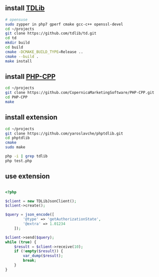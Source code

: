 ## install [TDLib][1]
```bash
# opensuse
sudo zypper in php7 gperf cmake gcc-c++ openssl-devel
cd ~/projects
git clone https://github.com/tdlib/td.git
cd td
mkdir build
cd build
cmake -DCMAKE_BUILD_TYPE=Release ..
cmake --build .
make install
```

## install [PHP-CPP][2]
```bash
cd ~/projects
git clone https://github.com/CopernicaMarketingSoftware/PHP-CPP.git
cd PHP-CPP
make
```

## install extension
```bash
cd ~/projects
git clone https://github.com/yaroslavche/phptdlib.git
cd phptdlib
cmake
sudo make

php -i | grep tdlib
php test.php
```

## use extension
```php

<?php

$client = new TDLibJsonClient();
$client->create();

$query = json_encode([
        '@type' => 'getAuthorizationState',
        '@extra' => 1.01234
    ]);

$client->send($query);
while (true) {
    $result = $client->receive(10);
    if (!empty($result)) {
        var_dump($result);
        break;
    }
}
```
[1]: https://github.com/tdlib/td#building
[2]: http://www.php-cpp.com/documentation/install
